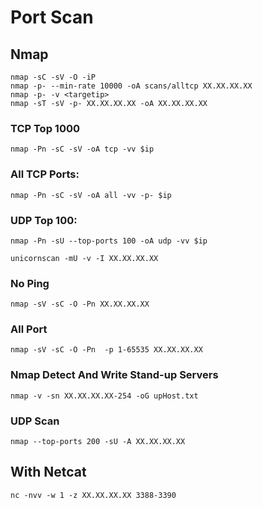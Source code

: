 # Port Scan



## Nmap

```text
nmap -sC -sV -O -iP
nmap -p- --min-rate 10000 -oA scans/alltcp XX.XX.XX.XX
nmap -p- -v <targetip>
nmap -sT -sV -p- XX.XX.XX.XX -oA XX.XX.XX.XX
```

### TCP Top 1000

```text
nmap -Pn -sC -sV -oA tcp -vv $ip
```

### All TCP Ports:

```text
nmap -Pn -sC -sV -oA all -vv -p- $ip
```

### UDP Top 100:

```text
nmap -Pn -sU --top-ports 100 -oA udp -vv $ip
```

```text
unicornscan -mU -v -I XX.XX.XX.XX
```

### No Ping

```text
nmap -sV -sC -O -Pn XX.XX.XX.XX
```

### All Port

```text
nmap -sV -sC -O -Pn  -p 1-65535 XX.XX.XX.XX
```

### Nmap Detect And Write Stand-up Servers

```text
nmap -v -sn XX.XX.XX.XX-254 -oG upHost.txt 
```

### UDP Scan

```text
nmap --top-ports 200 -sU -A XX.XX.XX.XX
```

## With Netcat

```text
nc -nvv -w 1 -z XX.XX.XX.XX 3388-3390
```

